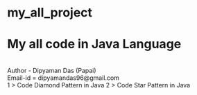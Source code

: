 # my_all_project
# My all code in Java Language
<br>
Author - Dipyaman Das (Papai)
<br>
Email-id  = dipyamandas96@gmail.com
<br>
1 > Code Diamond Pattern in Java
2 > Code Star Pattern in Java

